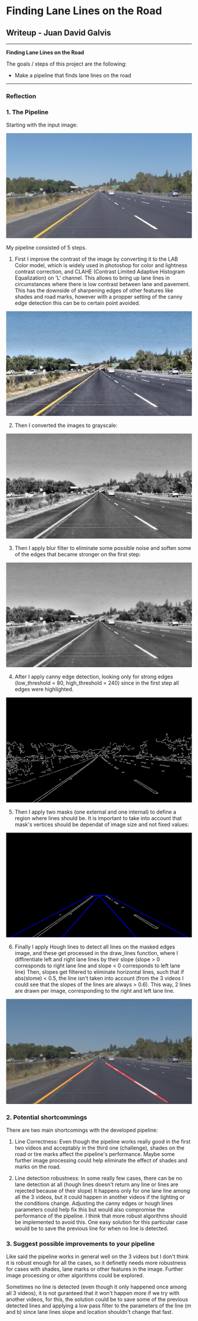 # **Finding Lane Lines on the Road** 

## Writeup - Juan David Galvis

---

**Finding Lane Lines on the Road**

The goals / steps of this project are the following:
* Make a pipeline that finds lane lines on the road


[//]: # (Image References)

[image1]: ./output_images/01_initial_image.png "Input_Image"

[image2]: ./output_images/02_contrasted_image.png "Contrasted_Image"

[image3]: ./output_images/03_gray_image.png "Grayscale_Image"

[image4]: ./output_images/04_blur_image.png "Blur_Image"

[image5]: ./output_images/05_edges_image.png "Edges_Image"

[image6]: ./output_images/06_masked_image.png "Masked_Edges_Image"

[image7]: ./output_images/07_result_image.png "Masked_Edges_Image"

---

### Reflection

### 1. The Pipeline

Starting with the input image: 

![alt text][image1]

My pipeline consisted of 5 steps. 

1. First I improve the contrast of the image by converting it to the LAB Color model, which is widely used in photoshop for color and lightness contrast correction, and CLAHE (Contrast Limited Adaptive Histogram Equalization) on 'L' channel. This allows to bring up lane lines in circumstances where there is low contrast between lane and pavement. This has the downside of sharpening edges of other features like shades and road marks, however with a propper setting of the canny edge detection this can be to certain point avoided.

![alt text][image2]

2. Then I converted the images to grayscale:

![alt text][image3]

3. Then I apply blur filter to eliminate some possible noise and soften some of the edges that became stronger on the first step:

![alt text][image4]

4. After I apply canny edge detection, looking only for strong edges (low_threshold = 80, high_threshold = 240) since in the first step all edges were highlighted.

![alt text][image5]

5. Then I apply two masks (one external and one internal) to define a region where lines should be. It is important to take into account that mask's vertices should be dependat of image size and not fixed values:

![alt text][image6]

6. Finally I apply Hough lines to detect all lines on the masked edges image, and these get processed in the draw_lines function, where I diffirentiate left and right lane lines by their slope (slope > 0 corresponds to right lane line and slope < 0 corresponds to left lane line) Then, slopes get filtered to eliminate horizontal lines, such that if abs(slome) < 0.5, the line isn't taken into account (from the 3 videos I could see that the slopes of the lines are always > 0.6). This way, 2 lines are drawn per image, corresponding to the right and left lane line.

![alt text][image7]



### 2. Potential shortcommings

There are two main shortcomings with the developed pipeline:

  1. Line Correctness: Even though the pipeline works really good in the first two videos and acceptably in the third one (challenge), shades on the road or tire marks affect the pipeline's performance. Maybe some further image processing could help eliminate the effect of shades and marks on the road.
  
  2. Line detection robustness: In some really few cases, there can be no lane detection at all (hough lines doesn't return any line or lines are rejected because of their slope) It happens only for one lane line among all the 3 videos, but it could happen in another videos if the lighting or the conditions change. Adjusting the canny edges or hough lines parameters could help fix this but would also compromise the performance of the pipeline. I think that more robust algorithms should be implemented to avoid this. One easy solution for this particular case would be to save the previous line for when no line is detected.


### 3. Suggest possible improvements to your pipeline

Like said the pipeline works in general well on the 3 videos but I don't think it is robust enough for all the cases, so it definetly needs more robustness for cases with shades, lane marks or other features in the image. Further image processing or other algorithms could be explored.

Sometimes no line is detected (even though it only happened once among all 3 videos), it is not guranteed that it won't happen more if we try with another videos, for this, the solution could be to save some of the previous detected lines and applying a low pass filter to the parameters of the line (m and b) since lane lines slope and location shouldn't change that fast.

